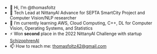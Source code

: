 - 👋 Hi, I’m @thomasfoltz
- 🔭 Tech Lead at NittanyAI Advance for SEPTA SmartCity Project and Computer Vision/NLP researcher
- 🌱 I’m currently learning AWS, Cloud Computing, C++, DL for Computer Vision, Operating Systems, and Statistics
- ⚡ Won **second** place in the 2022 NittanyAI Challenge with startup [SchizophrenAI](https://github.com/SchizophrenAI)
- 📫 How to reach me: thomasfoltz42@gmail.com

<!---
thomasfoltz/thomasfoltz is a ✨ special ✨ repository because its `README.md` (this file) appears on your GitHub profile.
You can click the Preview link to take a look at your changes.
--->

